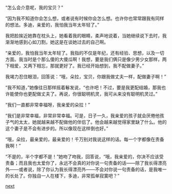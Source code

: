 
“怎么会介意呢，我的宝贝？”

“因为我不知道你会怎么想，或者说有时候你会怎么想。也许你也常常跟我有同样的想法。多迪，亲爱的，我怕我当年太年轻了。”

我把脸挨近她靠在枕头上，她看着我的眼睛，柔声地说着，当她继续说下去时，我渐渐地感到心如刀割，她这是在谈她过去的自己啊。

“亲爱的，我怕我当年太年轻了。我指的不仅是年纪，还有经验、思想，以及一切方面。我当时是个那么傻的大傻瓜啊！我想，要是我们俩只是像少男少女那样，两下相爱，又两下相忘，那就更好了。我已经开始想到，我不配做妻子。”

我竭力忍住眼泪，回答说：“哦，朵拉，宝贝，你跟我做丈夫一样，配做妻子啊！”

“我不知道，”她像往日那样摇着鬈发说，“也许吧！不过，要是我更配结婚，那我也许能使你也更配做丈夫了。再说，你很聪明机灵，我可从来没有聪明机灵过。”

“我们一直都非常幸福呀，我亲爱的朵拉！”

“我们是非常幸福，非常非常幸福。可是，日子一久，我亲爱的孩子就会厌倦他孩子气的太太，她就越来越不配做他的伴侣了。他会越来越觉得家里缺了什么。他的这个妻子是不会有进步的。所以像现在这样倒也好。”

“哦，朵拉，最亲爱的，最亲爱的！千万别对我说这样的话。每一个字都像在责备我啊！”

“不是的，半个字都不是！”她吻了吻我，回答说，“哦，我亲爱的，你决不应该受责备；而且我也太爱你了，永远不会真的对你说一句责备的话——除了我长得漂亮外——或者说，除了你认为我长得漂亮外——不会对你说一句责备的话，是我唯一的长处了。你独自一人在楼下，多迪，非常孤单寂寞吧？”

[next](page680)